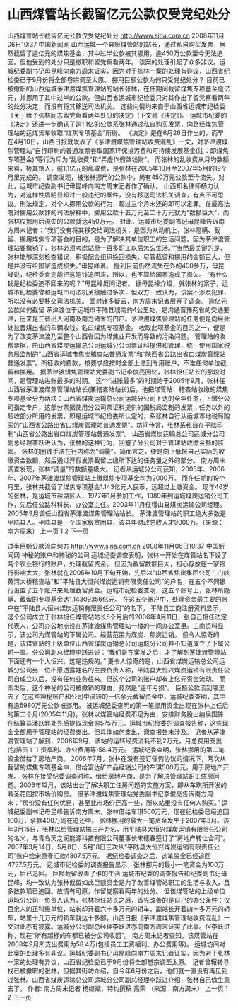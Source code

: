 # 山西煤管站长截留亿元公款仅受党纪处分

山西煤管站长截留亿元公款仅受党纪处分
http://www.sina.com.cn  2008年11月06日10:37  中国新闻网
山西运城一个县级煤管站的站长，通过私自购买发票，居然截留了逾亿元的煤焦基金，其中过半公款被其挪用，逾450万公款至今无法追回。但他受到的处分只是撤职和留党察看两年。
该案的处理引起了众多非议。运城纪委副书记毋昆峰向南方周末证实，因为对于张林一案的处理有异议，山西省纪检委已于9月份将全部卷宗调至太原。
挪用巨额公款为何只受党纪处分？
目前已被撤职的山西运城茅津渡煤焦管理站的站长张林，在任期间截留煤焦专项基金逾亿元，并挪用了其中过半的公款。但山西省运城市纪检委只对其作出了留党察看两年的处分决定，而没有将其移送司法机关。
这些内情均来自于山西省运城市纪检委《关于给予张林同志留党察看两年处分的决定》(下文称《决定》)。
运城市纪委的《决定》还进一步确认了逾1.1亿的公款系张林通过私自购买发票，向路经煤焦管理站的运煤货车收取“煤焦专项基金”所得。
《决定》是在6月26日作出的，而早在4月10日，山西日报就发表了《茅津渡煤焦管理站收费混乱》一文，对茅津渡煤焦管理站“自行印刷的普通发票套取国家环保排污费和可持续发展基金(注：即煤焦专项基金)”等行为斥为“乱收费”和“弄虚作假敛钱财”。
而张林的乱收费从月均数额来看，极其惊人，逾1.1亿元的乱收费，是张林在2005年10月至2007年5月的19个月里完成的。
调查发现，被张林挪用的公款中，尚有450万元公款至今流失。对此，运城市纪委副书记毋昆峰向南方周末记者作了确认。
山西知名律师杨力认为，对这样性质明显超过一般违纪的案件，没有移送司法机关调查，有点不可思议。刑法规定，对个人挪用公款的行为，超过三个月未还的即可以定罪。在最高法院对挪用公款罪的司法解释中，挪用公款十五万元至二十万元就为“数额巨大”，而张林仅挪用后流失的公款就达450万元。
对此，运城市纪委副书记毋昆峰告诉南方周末记者：“我们没有将其移交给司法机关，是因为从动机上，张林隐瞒、截留、挪用煤焦专项基金的目的，是为了解决其单位职工的生活问题。因为茅津渡管理站要撤销了，张林必须考虑站里一百多职工以后怎么生活。”“当然最关键的是，张林能够深刻检查错误，积极配合组织挽回损失，尽管截留和挪用的金额巨大，但是并没有给国家造成损失。”毋昆峰说。
提到目前仍然流失在外的450多万，毋昆峰说，纪检委肯定能把这笔钱追回来，所以，也不算给国家造成了损失。
“有什么钱是纪检委追不回来的呢？”毋昆峰反问记者。
据毋昆峰介绍，就张林的案子，运城市纪检委曾和运城市司法机关接触过多次，但双方一致认为，该案不涉及犯罪，所以没有必要移交司法机关。
面对诸多疑云，南方周末记者展开了调查。
逾亿元公款如何截留
茅津渡位于运城市平陆县城南约4公里处，是沟通晋豫两省的交通要津，历来是三晋出入河南及南方诸省的门户。茅津渡煤焦管理站的任务便是向经此处拉晋煤出省的车辆收钱。名曰煤焦专项基金。
收取此项基金的目的之一，便是为了改变茅津渡乃至整个山西省因为煤焦业开发而导致的污染问题。
管理站的收费票据，由山西省煤炭运输总公司运城分公司票证科提供和管理，统一使用国家税务局监制的“山西省运城市焦炭稽查站普通发票”和“陕西省公路出省口煤炭管理站普通发票”。所征收的费款，按要求应按时全部上缴到专用账户。不准任何单位截留和挪用。
据茅津渡煤焦管理站党委副书记李俊亮回忆，张林担任站长的那段时间，是管理站进账最多的时期。
这个“进账最多”的时期始于2005年9月，张林任山西省茅津渡煤焦管理站站长(兼稽查站站长)后。他把煤管站、稽查站收缴的煤焦专项基金分为两块：山西省煤炭运输总公司运城分公司下达的全年任务，上缴分公司指定专户，这部分票据使用分公司票证科提供的国税局监制的发票；任务以外的超收部分所用的发票，即是运城市纪检委所认定的，系张林自行从运城市地税局购买的“山西省公路出省口煤炭管理站普通发票”。坊间传言，张林系私自在平陆印制“山西省公路出省口煤炭管理站普通发票”。
山西省煤炭运输总公司运城分公司副总经理李跃进认为，张林的这种行为，回避了分公司对于管理站收缴金额的监管。
张林的圈钱手法在行内称为“调量”。简而言之，便是向上低报自己实际的收缴资金数额，然后通过开假发票截留上级所下达的任务量之外的部分。
南方周末调查发现，张林“调量”的数额差极大。
记者从运城分公司获知，2005年、2006年、2007年茅津渡煤焦管理站上缴煤焦专项基金均为2000万。
而在任期的19个月里，张林共截留了煤焦专项基金1.143亿元人民币，远超过上缴资金。
现年46岁的张林，是运城市盐湖区人，1977年1月参加工作，1989年到运城煤炭运销公司工作，先后任公路科科长、办公室主任。2003年11月任稷山县煤炭运输公司经理。2005年9月调任山西省茅津渡煤焦管理站站长。
茅津渡管理站的职工绝大多数是平陆县人。平陆县是一个国家级贫困县，该县年财政总收入才9000万。（来源：南方周末）
上一页
1
2
下一页

过半巨额公款流向何方
http://www.sina.com.cn  2008年11月06日10:37  中国新闻网
神秘的账户和神秘的公司
    运城纪委调查表明，张林一开始在煤管站名下设了两个农业银行的账户，处理截留资金。
但因为截留数额巨大，担心存放在一家银行影响太大，张林就在2005年10月下旬开始，先后以“山西省焦炭集团公司三门峡黄河大桥稽查站”和“平陆县大恒兴煤炭运销有限责任公司”的户名，在五个不同银行设置了五个账户来处理截留资金。运城市纪检委查明，这五个账号上，张林所隐瞒、截留的专项基金达1.14309356亿元。
在这五个账户中，处理资金最主要的账户在“平陆县大恒兴煤炭运销有限责任公司”的名下。
平陆县工商注册资料显示，这个公司成立于张林担任煤管站站长5个月后的2006年4月11日，张自己担任法定代表人，公司办公地点设在茅津渡煤焦管理站一楼的一间办公室里。工商资料显示，该公司为煤管站的下属公司。经营范围为煤炭、焦炭运销。
但令人惊奇的是，该煤管站的上级单位山西省煤炭运输总公司运城分公司并不知道成立了下属公司一事。分公司副总经理李跃进说：“我们是在案发之后，才了解到茅津渡管理站下面还有一个大恒兴。这是违规的。”
更令人惊奇的是，山西省煤炭运输总公司运城分公司另一位不愿透露姓名的主要负责人称，平陆县大恒兴煤炭运销有限责任公司自成立以后，没有任何业务往来。但这个公司的账户却有上亿元资金流动。
而案发后，这个神秘的公司被撤销的理由，竟然是“连年亏损”。
巨额公款流到哪里去了
在这些神秘账户和公司中流转的一亿余元截留资金中，运城纪委查明，其中有逾5980万元公款被挪用。
被运城纪委查明的第一笔挪用资金出现在张林上任后的第二个月(2005年11月)。张林以煤管站经费不足为由，安排财务股出纳侯国锋在结算员潘跃辉处先后提取现金逾575万元。运城市纪检委的调查报告称，这些现金全部用于管理站的经费支出。但具体如何支出，调查报告未涉及。
记者从茅津渡管理站了解到，2008年9月，该站的运转经费消耗不到2万元，月总费用支出(包括员工工资福利、办公费用等)58.4万元。
运城纪委查明，张林挪用的第二笔资金借给了房地产商。
2006年7月，张林在没有签订任何协议的情况下，两次从截留的煤焦专项基金中，借给富达矿产品经销公司的车琪500万元，用于房地产开发。
张林在接受纪委调查时称，借给房地产商，是为了解决管理站职工住房问题。2006年12月，该站出台了解决职工住房问题的实施方案，即从车琪所开发的鼎圣花园按市场价购房。
但茅津渡煤焦管理站党委副书记李俊亮告诉南方周末：“房价没有任何优惠，甚至比市场价还高一些，所以站里没有任何人购买。”
运城纪委副书记毋昆峰告诉南方周末，张林借给车琪500万元，现在纪检委已经追回100万，余款400万尚在追还中。
张林挪用的最大一笔资金发生于2007年3月。该年3月15日，张林以给管理站搞三产为名，用平陆县大恒兴煤炭运销有限责任公司的名义，与青岛天之润能源科技有限公司董事长宋德春签订了“房地产转让合同”。2007年3月14日、5月8日、5月18日三次从“平陆县大恒兴煤炭运销有限责任公司”账户给宋德春汇款4807.5万元。
据纪检委调查之后，这笔资金已经追回4757.5万元。
运城市纪检委的调查报告显示，张林挪用的最小一笔资金为100万元，后已追回。
巨额截留改善了谁的生活
运城市纪委的调查报告和纪委副书记毋昆峰，均一致认为张林截留如此巨额资金是为了改善煤管站职工的生活与收入，且多数款项已追回。故情有可原，作留党察看两年的处分。
但该煤管站的上级单位运城分公司一负责人认为，张林担任站长之后，首先改善的是自己的办公条件：仅百余人的正科级单位，站长却开着六十多万元的轿车，副站长开着四十多万元的轿车，站里十几万元的轿车就达十多部。山西日报《茅津渡煤焦管理站收费混乱》一文对此亦有披露。运城分公司副总经理李跃进亦向南方周末证实了此事。但李跃进称，现在“所有超标的车都已被分公司收回”。
南方周末记者查知，该煤管站在2008年9月所支出费用为58.4万(包括员工工资福利、办公费用等)。
运城坊间对此案的处理多有非议。运城纪委副书记毋昆峰向南方周末记者证实，因为对于张林一案的处理有异议，山西省纪检委已于9月份将全部卷宗调至太原。
记者曾辗转寻找已被撤职的张林，但据其街坊介绍，自今年6月份之后，他们就一直没有再见到过张林。山西省煤炭运输总公司运城分公司副总经理李跃进介绍，张林自己做生意去了。 作者: 南方周末记者 杨继斌，特约撰稿 高荣 （来源：南方周末）
上一页
1
2
下一页

